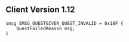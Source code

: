 ## Client Version 1.12

```rust,ignore
smsg SMSG_QUESTGIVER_QUEST_INVALID = 0x18F {
    QuestFailedReason msg;    
}

```
